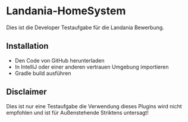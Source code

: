 # Landania-HomeSystem

Dies ist die Developer Testaufgabe für die Landania Bewerbung.

## Installation

- Den Code von GitHub herunterladen
- In IntelliJ oder einer anderen vertrauen Umgebung importieren
- Gradle build ausführen

## Disclaimer

Dies ist nur eine Testaufgabe die Verwendung dieses Plugins wird nicht empfohlen und ist für Außenstehende Striktens untersagt!